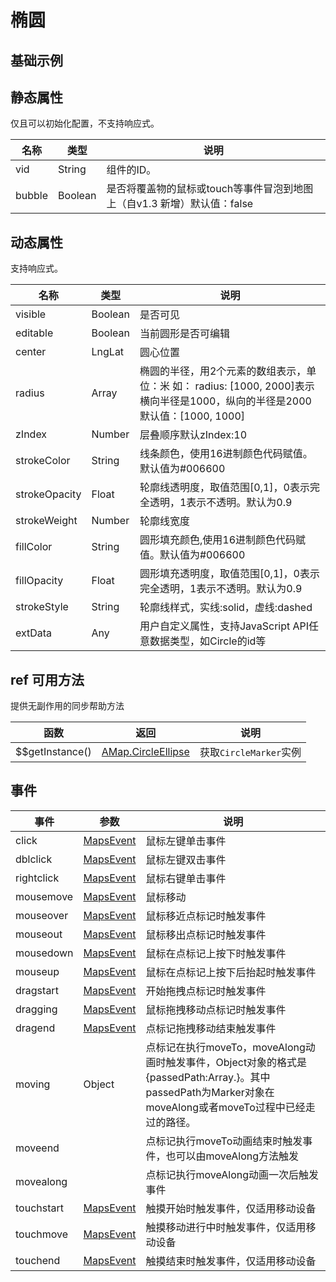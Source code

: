 # 椭圆

## 基础示例

<vuep template="#example"></vuep>

<script v-pre type="text/x-template" id="example">

   <template>
     <div class="amap-page-container">
        <el-amap vid="amapDemo" :zoom="zoom" :center="center" class="amap-demo">
          <el-amap-ellipse v-for="ellipse in ellipses" @click="ellipse.events.click" :center="ellipse.center" :radius="ellipse.radius"></el-amap-ellipse>
        </el-amap>
      </div>
  </template>

  <style>
    .amap-page-container {
      height: 200px;
    }
  </style>

  <script>
    module.exports = {
      data () {
        return {
          zoom: 12,
          center: [121.5273285, 31.21515044],
          ellipses: [
            {
              center: [121.5273285, 31.21515044],
              radius: [500, 1000],
              events: {
                click: () => {
                  alert('click');
                }
              }
            }
          ]
        }
      }
    };
  </script>

</script>


## 静态属性
仅且可以初始化配置，不支持响应式。

名称 | 类型 | 说明
---|---|---|
vid | String | 组件的ID。
bubble | Boolean | 是否将覆盖物的鼠标或touch等事件冒泡到地图上（自v1.3 新增）默认值：false

## 动态属性
支持响应式。

名称 | 类型 | 说明
---|---|---|
visible | Boolean | 是否可见
editable | Boolean | 当前圆形是否可编辑
center | LngLat | 圆心位置
radius | Array | 椭圆的半径，用2个元素的数组表示，单位：米 如： radius: [1000, 2000]表示横向半径是1000，纵向的半径是2000  默认值：[1000, 1000]
zIndex | Number | 层叠顺序默认zIndex:10
strokeColor | String | 线条颜色，使用16进制颜色代码赋值。默认值为#006600
strokeOpacity | Float | 轮廓线透明度，取值范围[0,1]，0表示完全透明，1表示不透明。默认为0.9
strokeWeight | Number | 轮廓线宽度
fillColor | String | 圆形填充颜色,使用16进制颜色代码赋值。默认值为#006600
fillOpacity | Float | 圆形填充透明度，取值范围[0,1]，0表示完全透明，1表示不透明。默认为0.9
strokeStyle | String | 轮廓线样式，实线:solid，虚线:dashed
extData | Any | 用户自定义属性，支持JavaScript API任意数据类型，如Circle的id等

## ref 可用方法
提供无副作用的同步帮助方法

函数 | 返回 | 说明
---|---|---|
$$getInstance() | [AMap.CircleEllipse](http://lbs.amap.com/api/javascript-api/reference/overlay#CircleEllipse) | 获取`CircleMarker`实例


## 事件

事件 | 参数 | 说明
---|---|---|
click | [MapsEvent](http://lbs.amap.com/api/javascript-api/reference/event/#MapsEvent) | 鼠标左键单击事件
dblclick | [MapsEvent](http://lbs.amap.com/api/javascript-api/reference/event/#MapsEvent) | 鼠标左键双击事件
rightclick | [MapsEvent](http://lbs.amap.com/api/javascript-api/reference/event/#MapsEvent) | 鼠标右键单击事件
mousemove | [MapsEvent](http://lbs.amap.com/api/javascript-api/reference/event/#MapsEvent) | 鼠标移动
mouseover | [MapsEvent](http://lbs.amap.com/api/javascript-api/reference/event/#MapsEvent) | 鼠标移近点标记时触发事件
mouseout | [MapsEvent](http://lbs.amap.com/api/javascript-api/reference/event/#MapsEvent) | 鼠标移出点标记时触发事件
mousedown | [MapsEvent](http://lbs.amap.com/api/javascript-api/reference/event/#MapsEvent) | 鼠标在点标记上按下时触发事件
mouseup | [MapsEvent](http://lbs.amap.com/api/javascript-api/reference/event/#MapsEvent) | 鼠标在点标记上按下后抬起时触发事件
dragstart | [MapsEvent](http://lbs.amap.com/api/javascript-api/reference/event/#MapsEvent) | 开始拖拽点标记时触发事件
dragging | [MapsEvent](http://lbs.amap.com/api/javascript-api/reference/event/#MapsEvent) | 鼠标拖拽移动点标记时触发事件
dragend | [MapsEvent](http://lbs.amap.com/api/javascript-api/reference/event/#MapsEvent) | 点标记拖拽移动结束触发事件
moving | Object | 点标记在执行moveTo，moveAlong动画时触发事件，Object对象的格式是{passedPath:Array.<LngLat>}。其中passedPath为Marker对象在moveAlong或者moveTo过程中已经走过的路径。
moveend | |点标记执行moveTo动画结束时触发事件，也可以由moveAlong方法触发
movealong | |点标记执行moveAlong动画一次后触发事件
touchstart | [MapsEvent](http://lbs.amap.com/api/javascript-api/reference/event/#MapsEvent) | 触摸开始时触发事件，仅适用移动设备
touchmove | [MapsEvent](http://lbs.amap.com/api/javascript-api/reference/event/#MapsEvent) | 触摸移动进行中时触发事件，仅适用移动设备
touchend | [MapsEvent](http://lbs.amap.com/api/javascript-api/reference/event/#MapsEvent) | 触摸结束时触发事件，仅适用移动设备
